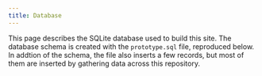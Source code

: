 ```yaml
---
title: Database
---
```


This page describes the SQLite database used to build this site. The database
schema is created with the `prototype.sql` file, reproduced below. In addtion
of the schema, the file also inserts a few records, but most of them are
inserted by gathering data across this repository.

``` { .sql include=sql/prototype.sql .number-lines }
```
